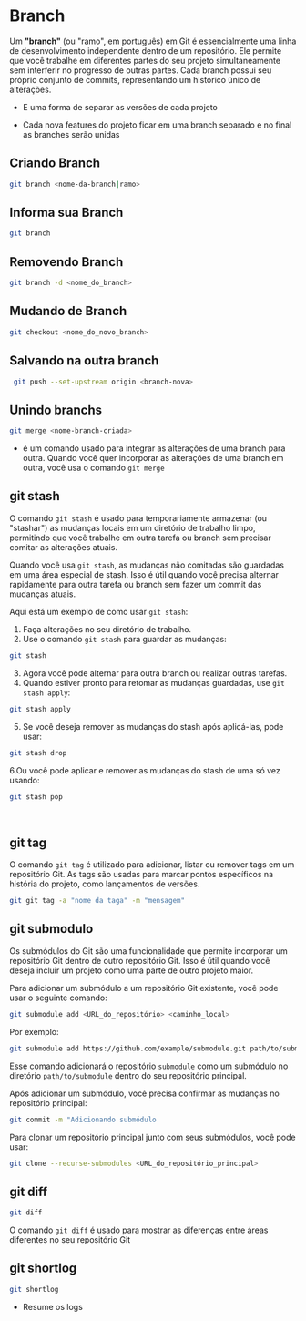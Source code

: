 # Branch

Um **"branch"** (ou "ramo", em português) em Git é essencialmente uma linha de desenvolvimento independente dentro de um repositório. Ele permite que você trabalhe em diferentes partes do seu projeto simultaneamente sem interferir no progresso de outras partes. Cada branch possui seu próprio conjunto de commits, representando um histórico único de alterações.

* E uma forma de separar as versões de cada projeto

* Cada nova features do projeto ficar em uma branch separado e no final as branches serão unidas

## Criando Branch

```bash
git branch <nome-da-branch|ramo>
```

## Informa sua Branch

```bash
git branch
```

## Removendo Branch

```bash
git branch -d <nome_do_branch>
```

## Mudando de Branch

```bash
git checkout <nome_do_novo_branch>
```

## Salvando na outra branch

```bash
 git push --set-upstream origin <branch-nova>
```

## Unindo branchs

```bash
git merge <nome-branch-criada>
```

* é um comando usado para integrar as alterações de uma branch para outra. Quando você quer incorporar as alterações de uma branch em outra, você usa o comando `git merge`

## git stash

O comando `git stash` é usado para temporariamente armazenar (ou "stashar") as mudanças locais em um diretório de trabalho limpo, permitindo que você trabalhe em outra tarefa ou branch sem precisar comitar as alterações atuais.

Quando você usa `git stash`, as mudanças não comitadas são guardadas em uma área especial de stash. Isso é útil quando você precisa alternar rapidamente para outra tarefa ou branch sem fazer um commit das mudanças atuais.

Aqui está um exemplo de como usar `git stash`:

1. Faça alterações no seu diretório de trabalho.
2. Use o comando `git stash` para guardar as mudanças:

```bash
git stash
```

3. Agora você pode alternar para outra branch ou realizar outras tarefas.
4. Quando estiver pronto para retomar as mudanças guardadas, use `git stash apply`:

```bash
git stash apply
```

5. Se você deseja remover as mudanças do stash após aplicá-las, pode usar:

```bash
git stash drop
```

6.Ou você pode aplicar e remover as mudanças do stash de uma só vez usando:

```bash
git stash pop
```

&nbsp;

## git tag

O comando `git tag` é utilizado para adicionar, listar ou remover tags em um repositório Git. As tags são usadas para marcar pontos específicos na história do projeto, como lançamentos de versões.

```bash
git git tag -a "nome da taga" -m "mensagem"
```





## git submodulo

Os submódulos do Git são uma funcionalidade que permite incorporar um repositório Git dentro de outro repositório Git. Isso é útil quando você deseja incluir um projeto como uma parte de outro projeto maior.

Para adicionar um submódulo a um repositório Git existente, você pode usar o seguinte comando:

```bash
git submodule add <URL_do_repositório> <caminho_local>
```

Por exemplo:

```bash
git submodule add https://github.com/example/submodule.git path/to/submodulegit submodule add https://github.com/example/submodule.git path/to/submodule
```

Esse comando adicionará o repositório `submodule` como um submódulo no diretório `path/to/submodule` dentro do seu repositório principal.

Após adicionar um submódulo, você precisa confirmar as mudanças no repositório principal:

```bash
git commit -m "Adicionando submódulo
```

Para clonar um repositório principal junto com seus submódulos, você pode usar:

```bash
git clone --recurse-submodules <URL_do_repositório_principal>
```



## git diff

```bash
git diff
```

O comando `git diff` é usado para mostrar as diferenças entre áreas diferentes no seu repositório Git





## git shortlog

```bash
git shortlog
```

* Resume os logs